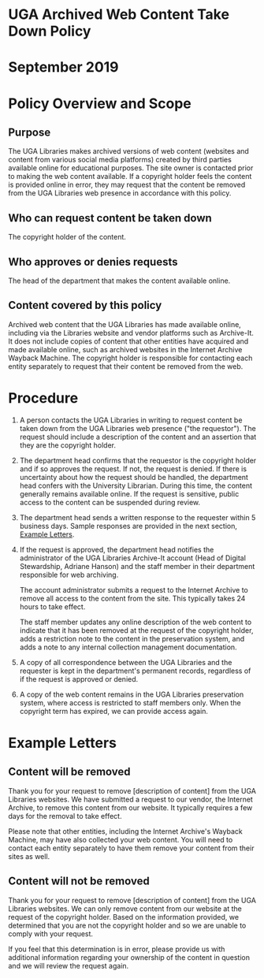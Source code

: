 UGA Archived Web Content Take Down Policy
======
September 2019
======

# Policy Overview and Scope

## Purpose

The UGA Libraries makes archived versions of web content (websites and content from various social media platforms) created by third parties available online for educational purposes. The site owner is contacted prior to making the web content available. If a copyright holder feels the content is provided online in error, they may request that the content be removed from the UGA Libraries web presence in accordance with this policy.

## Who can request content be taken down

The copyright holder of the content.

## Who approves or denies requests

The head of the department that makes the content available online.

## Content covered by this policy

Archived web content that the UGA Libraries has made available online, including via the Libraries website and vendor platforms such as Archive-It. It does not include copies of content that other entities have acquired and made available online, such as archived websites in the Internet Archive Wayback Machine. The copyright holder is responsible for contacting each entity separately to request that their content be removed from the web.

# Procedure

1. A person contacts the UGA Libraries in writing to request content be taken down from the UGA Libraries web presence ("the requestor"). The request should include a description of the content and an assertion that they are the copyright holder.

2. The department head confirms that the requestor is the copyright holder and if so approves the request. If not, the request is denied. If there is uncertainty about how the request should be handled, the department head confers with the University Librarian. During this time, the content generally remains available online. If the request is sensitive, public access to the content can be suspended during review.

3. The department head sends a written response to the requester within 5 business days. Sample responses are provided in the next section, [Example Letters](#example-letters).

4. If the request is approved, the department head notifies the administrator of the UGA Libraries Archive-It account (Head of Digital Stewardship, Adriane Hanson) and the staff member in their department responsible for web archiving.

    The account administrator submits a request to the Internet Archive to remove all access to the content from the site. This typically takes 24 hours to take effect.

    The staff member updates any online description of the web content to indicate that it has been removed at the request of the copyright holder, adds a restriction note to the content in the preservation system, and adds a note to any internal collection management documentation.

5. A copy of all correspondence between the UGA Libraries and the requester is kept in the department's permanent records, regardless of if the request is approved or denied.

6. A copy of the web content remains in the UGA Libraries preservation system, where access is restricted to staff members only. When the copyright term has expired, we can provide access again.

# Example Letters

## Content will be removed

Thank you for your request to remove [description of content] from the UGA Libraries websites. We have submitted a request to our vendor, the Internet Archive, to remove this content from our website. It typically requires a few days for the removal to take effect.

Please note that other entities, including the Internet Archive's Wayback Machine, may have also collected your web content. You will need to contact each entity separately to have them remove your content from their sites as well.

## Content will not be removed

Thank you for your request to remove [description of content] from the UGA Libraries websites. We can only remove content from our website at the request of the copyright holder. Based on the information provided, we determined that you are not the copyright holder and so we are unable to comply with your request.

If you feel that this determination is in error, please provide us with additional information regarding your ownership of the content in question and we will review the request again.
